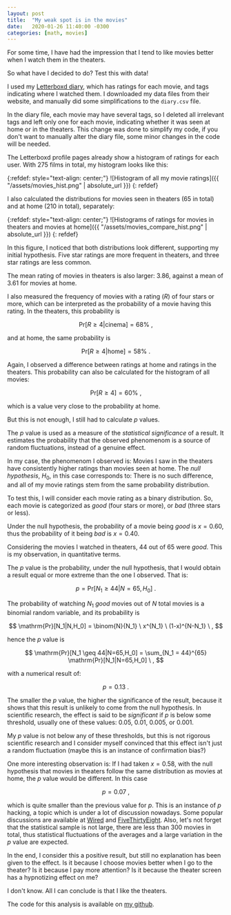 ```yaml
---
layout: post
title:  "My weak spot is in the movies"
date:   2020-01-26 11:40:00 -0300
categories: [math, movies]
---
```


For some time, I have had the impression that I tend to like movies better when I watch them in the theaters.

So what have I decided to do? Test this with data!

I used my [Letterboxd diary][letbd], which has ratings for each movie, and tags indicating where I watched them. I downloaded my data files from their website, and manually did some simplifications to the `diary.csv` file.

In the diary file, each movie may have several tags, so I deleted all irrelevant tags and left only one for each movie, indicating whether it was seen at home or in the theaters. This change was done to simplify my code, if you don't want to manually alter the diary file, some minor changes in the code will be needed.

The Letterboxd profile pages already show a histogram of ratings for each user. With 275 films in total, my histogram looks like this:

{:refdef: style="text-align: center;"}
![Histogram of all my movie ratings]({{ "/assets/movies_hist.png" | absolute_url }})
{: refdef}

I also calculated the distributions for movies seen in theaters (65 in total) and at home (210 in total), separately: 

{:refdef: style="text-align: center;"}
![Histograms of ratings for movies in theaters and movies at home]({{ "/assets/movies_compare_hist.png" | absolute_url }})
{: refdef}

In this figure, I noticed that both distributions look different, supporting my initial hypothesis. Five star ratings are more frequent in theaters, and three star ratings are less common.

The mean rating of movies in theaters is also larger: 3.86, against a mean of 3.61 for movies at home.

I also measured the frequency of movies with a rating ($R$) of four stars or more, which can be interpreted as the probability of a movie having this rating. In the theaters, this probability is

$$
\mathrm{Pr}[R \geq 4 | \mathrm{cinema}] =  68\% \ ,
$$

and at home, the same probability is

$$
\mathrm{Pr}[R \geq 4 | \mathrm{home}] =  58\% \ .
$$

Again, I observed a difference between ratings at home and ratings in the theaters. This probability can also be calculated for the histogram of all movies:

$$
\mathrm{Pr}[R \geq 4] =  60\% \ ,
$$

which is a value very close to the probability at home.

But this is not enough, I still had to calculate $p$ values.

The $p$ value is used as a measure of the _statistical significance_ of a result. It estimates the probability that the observed phenomenom is a source of random fluctuations, instead of a genuine effect.

In my case, the phenomenom I observed is: Movies I saw in the theaters have consistently higher ratings than movies seen at home. The _null hypothesis_, $H_0$, in this case corresponds to: There is no such difference, and all of my movie ratings stem from the same probability distribution.

To test this, I will consider each movie rating as a binary distribution. So, each movie is categorized as _good_ (four stars or more), or _bad_ (three stars or less).

Under the null hypothesis, the probability of a movie being _good_ is $x=0.60$, thus the probability of it being _bad_ is $x=0.40$.

Considering the movies I watched in theaters, 44 out of 65 were _good_. This is my observation, in quantitative terms.

The $p$ value is the probability, under the null hypothesis, that I would obtain a result equal or more extreme than the one I observed. That is:

$$
p = \mathrm{Pr}[N_1 \geq 44|N=65,H_0] \ .
$$

The probability of watching $N_1$ _good_ movies out of $N$ total movies is a binomial random variable, and its probability is

$$
\mathrm{Pr}[N_1|N,H_0] = \binom{N}{N_1} \ x^{N_1} \ (1-x)^{N-N_1} \ ,
$$

hence the $p$ value is

$$
\mathrm{Pr}[N_1 \geq 44|N=65,H_0] = \sum_{N_1 = 44}^{65} \mathrm{Pr}[N_1|N=65,H_0] \ ,
$$

with a numerical result of:

$$
p = 0.13 \ .
$$

The smaller the $p$ value, the higher the significance of the result, because it shows that this result is unlikely to come from the null hypothesis. In scientific research, the effect is said to be _significant_ if $p$ is below some threshold, usually one of these values: 0.05, 0.01, 0.005, or 0.001.

My $p$ value is not below any of these thresholds, but this is not rigorous scientific research and I consider myself convinced that this effect isn't just a random fluctuation (maybe this is an instance of confirmation bias?)

One more interesting observation is: If I had taken $x=0.58$, with the null hypothesis that movies in theaters follow the same distribution as movies at home, the $p$ value would be different. In this case

$$p=0.07 \ ,$$

which is quite smaller than the previous value for $p$. 
This is an instance of $p$ hacking, a topic which is under a lot of discussion nowadays. Some popular discussions are available at [Wired][wired] and [FiveThirtyEight][538].
Also, let's not forget that the statistical sample is not large, there are less than 300 movies in total, thus statistical fluctuations of the averages and a large variation in the $p$ value are expected.

In the end, I consider this a positive result, but still no explanation has been given to the effect. Is it because I choose movies better when I go to the theater? Is it because I pay more attention? Is it because the theater screen has a hypnotizing effect on me?

I don't know. All I can conclude is that I like the theaters.

The code for this analysis is available on [my github][code].

[letbd]: https://www.letterboxd.com/
[code]: https://github.com/gapolinario/cinema-weak-spot
[538]: https://fivethirtyeight.com/features/science-isnt-broken/#part1
[wired]: https://www.wired.com/story/were-all-p-hacking-now/